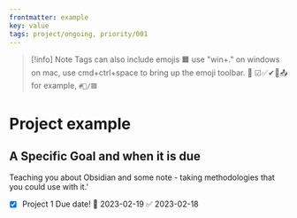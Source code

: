 ```yaml
---
frontmatter: example
key: value
tags: project/ongoing, priority/001
---
```


>[!info] Note
>Tags can also include emojis 🟧 use "win+." on windows on mac, use cmd+ctrl+space to bring up the emoji toolbar. 📝 ☑✅✔📩📤  for example, `#📝/🟥`

# Project example

## A Specific Goal and when it is due

Teaching you about Obsidian and some note - taking methodologies that you could use with it.'

- [x] Project 1 Due date! 📅 2023-02-19 ✅ 2023-02-18


